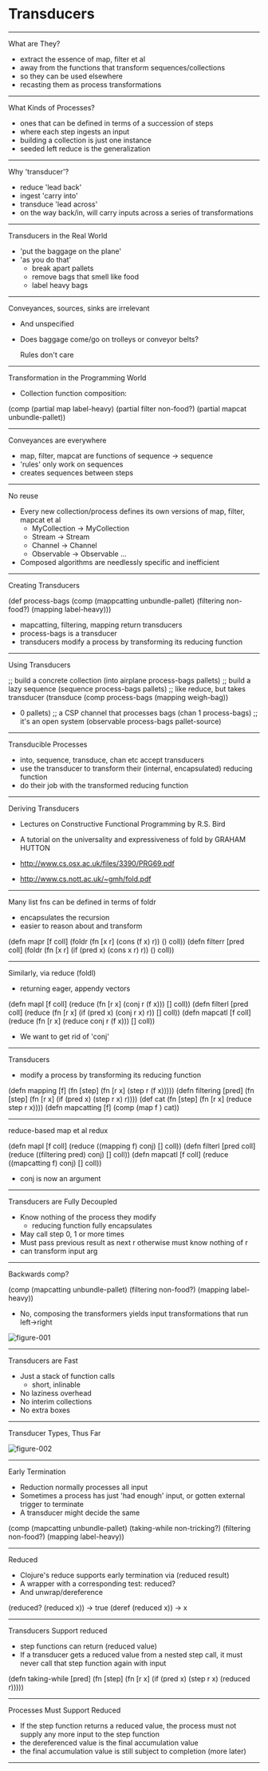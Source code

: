 # Transducers

----

What are They?

- extract the essence of map, filter et al
- away from the functions that transform sequences/collections
- so they can be used elsewhere
- recasting them as process transformations

---

What Kinds of Processes?

- ones that can be defined in terms of a succession of steps
- where each step ingests an input
- building a collection is just one instance
- seeded left reduce is the generalization

----

Why 'transducer'?

- reduce
  'lead back'
- ingest
  'carry into'
- transduce
  'lead across'
- on the way back/in, will carry inputs across a series of transformations

----

Transducers in the Real World

- 'put the baggage on the plane'
- 'as you do that'
  - break apart pallets
  - remove bags that smell like food
  - label heavy bags

----

Conveyances, sources, sinks are irrelevant

- And unspecified
- Does baggage come/go on trolleys or conveyor belts?

  Rules don't care

----

Transformation in the Programming World

- Collection function composition:

(comp
  (partial map label-heavy)
  (partial filter non-food?)
  (partial mapcat unbundle-pallet))

----

Conveyances are everywhere

- map, filter, mapcat are functions of sequence -> sequence
- 'rules' only work on sequences
- creates sequences between steps

----

No reuse

- Every new collection/process defines its own versions of map, filter, mapcat et al
  - MyCollection -> MyCollection
  - Stream -> Stream
  - Channel -> Channel
  - Observable -> Observable ...
- Composed algorithms are needlessly specific and inefficient

----

Creating Transducers

(def process-bags
  (comp
    (mappcatting unbundle-pallet)
    (filtering non-food?)
    (mapping label-heavy)))
- mapcatting, filtering, mapping return transducers
- process-bags is a transducer
- transducers modify a process by transforming its reducing function

----

Using Transducers

;; build a concrete collection
(into airplane process-bags pallets)
;; build a lazy sequence
(sequence process-bags pallets)
;; like reduce, but takes transducer
(transduce
  (comp process-bags (mapping weigh-bag))
  + 0 pallets)
;; a CSP channel that processes bags
(chan 1 process-bags)
;; it's an open system
(observable process-bags pallet-source)

----

Transducible Processes

- into, sequence, transduce, chan etc accept transducers
- use the transducer to transform their (internal, encapsulated) reducing function
- do their job with the transformed reducing function

----
Deriving Transducers

- Lectures on Constructive Functional Programming
  by R.S. Bird
- A tutorial on the universality and expressiveness of fold
  by GRAHAM HUTTON

- http://www.cs.osx.ac.uk/files/3390/PRG69.pdf
- http://www.cs.nott.ac.uk/~gmh/fold.pdf

---

Many list fns can be defined in terms of foldr

- encapsulates the recursion
- easier to reason about and transform

(defn mapr [f coll]
  (foldr (fn [x r] (cons (f x) r))
         () coll))
(defn filterr [pred coll]
  (foldr (fn [x r] (if (pred x) (cons x r) r))
         () coll))

----

Similarly, via reduce (foldl)

- returning eager, appendy vectors

(defn mapl [f coll]
  (reduce (fn [r x] (conj r (f x)))
           [] coll))
(defn filterl [pred coll]
  (reduce (fn [r x] (if (pred x) (conj r x) r))
          [] coll))
(defn mapcatl [f coll]
  (reduce (fn [r x] (reduce conj r (f x)))
          [] coll))
* We want to get rid of 'conj'

---

Transducers

- modify a process by transforming its reducing function

(defn mapping [f]
  (fn [step]
    (fn [r x] (step r (f x)))))
(defn filtering [pred]
  (fn [step]
    (fn [r x] (if (pred x) (step r x) r))))
(def cat
  (fn [step]
    (fn [r x] (reduce step r x))))
(defn mapcatting [f]
  (comp (map f ) cat))

---

reduce-based map et al redux

(defn mapl [f coll]
  (reduce ((mapping f) conj)
          [] coll))
(defn filterl [pred coll]
  (reduce ((filtering pred) conj)
          [] coll))
(defn mapcatl [f coll]
  (reduce ((mapcatting f) conj)
          [] coll))
* conj is now an argument

---

Transducers are Fully Decoupled

- Know nothing of the process they modify
  - reducing function fully encapsulates
- May call step 0, 1 or more times
- Must pass previous result as next r otherwise must know nothing of r
- can transform input arg

---

Backwards comp?

(comp
  (mapcatting unbundle-pallet)
  (filtering non-food?)
  (mapping label-heavy))

  - No, composing the transformers yields input transformations that run left->right

  ![figure-001](figure-001.png)

---

Transducers are Fast

- Just a stack of function calls
  - short, inlinable
- No laziness overhead
- No interim collections
- No extra boxes

---

Transducer Types, Thus Far

![figure-002](figure-002.png)

----

Early Termination

- Reduction normally processes all input
- Sometimes a process has just 'had enough' input, or gotten external trigger to terminate
- A transducer might decide the same

(comp
  (mapcatting unbundle-pallet)
  (taking-while non-tricking?)
  (filtering non-food?)
  (mapping label-heavy))

----

Reduced

- Clojure's reduce supports early termination via (reduced result)
- A wrapper with a corresponding test: reduced?
- And unwrap/dereference

(reduced? (reduced x)) -> true
(deref (reduced x)) -> x

----

Transducers Support reduced

- step functions can return (reduced value)
- If a transducer gets a reduced value from a nested step call, it must never call that step function again with input

(defn taking-while [pred]
  (fn [step]
    (fn [r x]
      (if (pred x)
        (step r x)
        (reduced r)))))

----
Processes Must Support Reduced

- If the step function returns a reduced value, the process must not supply any more input to the step function
- the dereferenced value is the final accumulation value
- the final accumulation value is still subject to completion (more later)

----
